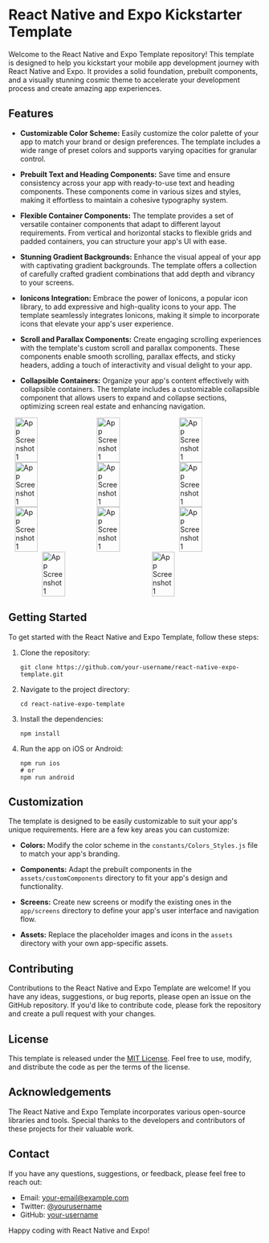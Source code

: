 # React Native and Expo Kickstarter Template

Welcome to the React Native and Expo Template repository! This template is designed to help you kickstart your mobile app development journey with React Native and Expo. It provides a solid foundation, prebuilt components, and a visually stunning cosmic theme to accelerate your development process and create amazing app experiences.

## Features

- **Customizable Color Scheme:** Easily customize the color palette of your app to match your brand or design preferences. The template includes a wide range of preset colors and supports varying opacities for granular control.

- **Prebuilt Text and Heading Components:** Save time and ensure consistency across your app with ready-to-use text and heading components. These components come in various sizes and styles, making it effortless to maintain a cohesive typography system.

- **Flexible Container Components:** The template provides a set of versatile container components that adapt to different layout requirements. From vertical and horizontal stacks to flexible grids and padded containers, you can structure your app's UI with ease.

- **Stunning Gradient Backgrounds:** Enhance the visual appeal of your app with captivating gradient backgrounds. The template offers a collection of carefully crafted gradient combinations that add depth and vibrancy to your screens.

- **Ionicons Integration:** Embrace the power of Ionicons, a popular icon library, to add expressive and high-quality icons to your app. The template seamlessly integrates Ionicons, making it simple to incorporate icons that elevate your app's user experience.

- **Scroll and Parallax Components:** Create engaging scrolling experiences with the template's custom scroll and parallax components. These components enable smooth scrolling, parallax effects, and sticky headers, adding a touch of interactivity and visual delight to your app.

- **Collapsible Containers:** Organize your app's content effectively with collapsible containers. The template includes a customizable collapsible component that allows users to expand and collapse sections, optimizing screen real estate and enhancing navigation.

<div style="display: flex; width: 100%; flex-wrap: wrap; justify-content: space-evenly;">
<img src="https://mhejreuxaxxodkdlfcoq.supabase.co/storage/v1/render/image/public/darkVioletPublic/landing/react-native1.PNG?quality=50" alt="App Screenshot 1" width="30%"/>
<img src="https://mhejreuxaxxodkdlfcoq.supabase.co/storage/v1/render/image/public/darkVioletPublic/landing/react-native2.PNG?quality=50" alt="App Screenshot 1" width="30%"/>
<img src="https://mhejreuxaxxodkdlfcoq.supabase.co/storage/v1/render/image/public/darkVioletPublic/landing/react-native3.PNG?quality=50" alt="App Screenshot 1" width="30%"/>
<img src="https://mhejreuxaxxodkdlfcoq.supabase.co/storage/v1/render/image/public/darkVioletPublic/landing/react-native4.PNG?quality=50" alt="App Screenshot 1" width="30%"/>
<img src="https://mhejreuxaxxodkdlfcoq.supabase.co/storage/v1/render/image/public/darkVioletPublic/landing/react-native5.PNG?quality=50" alt="App Screenshot 1" width="30%"/>
<img src="https://mhejreuxaxxodkdlfcoq.supabase.co/storage/v1/render/image/public/darkVioletPublic/landing/react-native6.PNG?quality=50" alt="App Screenshot 1" width="30%"/>
<img src="https://mhejreuxaxxodkdlfcoq.supabase.co/storage/v1/render/image/public/darkVioletPublic/landing/react-native7.PNG?quality=50" alt="App Screenshot 1" width="30%"/>
<img src="https://mhejreuxaxxodkdlfcoq.supabase.co/storage/v1/render/image/public/darkVioletPublic/landing/react-native8.PNG?quality=50" alt="App Screenshot 1" width="30%"/>
<img src="https://mhejreuxaxxodkdlfcoq.supabase.co/storage/v1/render/image/public/darkVioletPublic/landing/react-native9.PNG?quality=50" alt="App Screenshot 1" width="30%"/>
<img src="https://mhejreuxaxxodkdlfcoq.supabase.co/storage/v1/render/image/public/darkVioletPublic/landing/react-native10.PNG?quality=50" alt="App Screenshot 1" width="30%"/>
<img src="https://mhejreuxaxxodkdlfcoq.supabase.co/storage/v1/render/image/public/darkVioletPublic/landing/react-native11.PNG?quality=50" alt="App Screenshot 1" width="30%"/>
</div>

## Getting Started

To get started with the React Native and Expo Template, follow these steps:

1. Clone the repository:

   ```
   git clone https://github.com/your-username/react-native-expo-template.git
   ```

2. Navigate to the project directory:

   ```
   cd react-native-expo-template
   ```

3. Install the dependencies:

   ```
   npm install
   ```

4. Run the app on iOS or Android:
   ```
   npm run ios
   # or
   npm run android
   ```

## Customization

The template is designed to be easily customizable to suit your app's unique requirements. Here are a few key areas you can customize:

- **Colors:** Modify the color scheme in the `constants/Colors_Styles.js` file to match your app's branding.

- **Components:** Adapt the prebuilt components in the `assets/customComponents` directory to fit your app's design and functionality.

- **Screens:** Create new screens or modify the existing ones in the `app/screens` directory to define your app's user interface and navigation flow.

- **Assets:** Replace the placeholder images and icons in the `assets` directory with your own app-specific assets.

## Contributing

Contributions to the React Native and Expo Template are welcome! If you have any ideas, suggestions, or bug reports, please open an issue on the GitHub repository. If you'd like to contribute code, please fork the repository and create a pull request with your changes.

## License

This template is released under the [MIT License](https://opensource.org/licenses/MIT). Feel free to use, modify, and distribute the code as per the terms of the license.

## Acknowledgements

The React Native and Expo Template incorporates various open-source libraries and tools. Special thanks to the developers and contributors of these projects for their valuable work.

## Contact

If you have any questions, suggestions, or feedback, please feel free to reach out:

- Email: your-email@example.com
- Twitter: [@yourusername](https://twitter.com/yourusername)
- GitHub: [your-username](https://github.com/your-username)

Happy coding with React Native and Expo!

